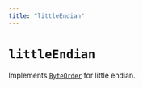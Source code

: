```yaml
---
title: "littleEndian"
---
```


# `littleEndian`

Implements [`ByteOrder`](/reference/binary/ByteOrder) for little endian.
